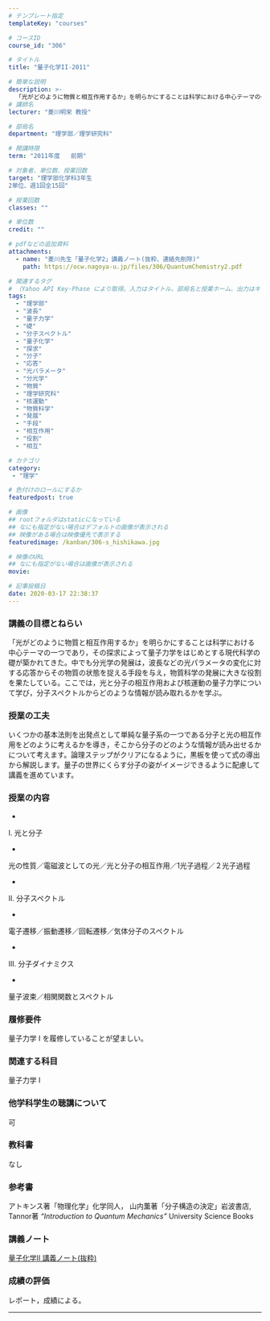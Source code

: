 ```yaml
---
# テンプレート指定
templateKey: "courses"

# コースID
course_id: "306"

# タイトル
title: "量子化学II-2011"

# 簡単な説明
description: >-
  「光がどのように物質と相互作用するか」を明らかにすることは科学における中心テーマの一つであり，その探求によって量子力学をはじめとする現代科学の礎が築かれてきた。中でも分光学の発展は，波長などの光パラメータの変化に対する応答からその物質の状態を捉える手段を与え，物質科学の発展に大きな役割を果たしている。ここでは，光と分子の相互作用および核運動の量子力学について学び，分子スペクトルからどのような情報が ....
# 講師名
lecturer: "菱川明栄 教授"

# 部局名
department: "理学部／理学研究科"

# 開講時限
term: "2011年度	前期"

# 対象者、単位数、授業回数
target: "理学部化学科3年生
2単位、週1回全15回"

# 授業回数
classes: ""

# 単位数
credit: ""

# pdfなどの追加資料
attachments:
  - name: "菱川先生「量子化学2」講義ノート(抜粋、連絡先削除)" 
    path: https://ocw.nagoya-u.jp/files/306/QuantumChemistry2.pdf

# 関連するタグ
# （Yahoo API Key-Phase により取得。入力はタイトル、部局名と授業ホーム、出力はキーフレーズ（tags））
tags:
  - "理学部"
  - "波長"
  - "量子力学"
  - "礎"
  - "分子スペクトル"
  - "量子化学"
  - "探求"
  - "分子"
  - "応答"
  - "光パラメータ"
  - "分光学"
  - "物質"
  - "理学研究科"
  - "核運動"
  - "物質科学"
  - "発展"
  - "手段"
  - "相互作用"
  - "役割"
  - "相互"

# カテゴリ
category:
 - "理学"

# 色付けのロールにするか
featuredpost: true

# 画像
## rootフォルダはstaticになっている
## なにも指定がない場合はデフォルトの画像が表示される
## 映像がある場合は映像優先で表示する
featuredimage: /kanban/306-s_hishikawa.jpg

# 映像のURL
## なにも指定がない場合は画像が表示される
movie: 

# 記事投稿日
date: 2020-03-17 22:38:37
---
```


### 講義の目標とねらい

「光がどのように物質と相互作用するか」を明らかにすることは科学における中心テーマの一つであり，その探求によって量子力学をはじめとする現代科学の礎が築かれてきた。中でも分光学の発展は，波長などの光パラメータの変化に対する応答からその物質の状態を捉える手段を与え，物質科学の発展に大きな役割を果たしている。ここでは，光と分子の相互作用および核運動の量子力学について学び，分子スペクトルからどのような情報が読み取れるかを学ぶ。


### 授業の工夫

いくつかの基本法則を出発点として単純な量子系の一つである分子と光の相互作用をどのように考えるかを導き，そこから分子のどのような情報が読み出せるかについて考えます。論理ステップがクリアになるように，黒板を使って式の導出から解説します。量子の世界にくらす分子の姿がイメージできるように配慮して講義を進めています。





### 授業の内容


-
I. 光と分子


-
光の性質／電磁波としての光／光と分子の相互作用／1光子過程／２光子過程


-
II. 分子スペクトル


-
電子遷移／振動遷移／回転遷移／気体分子のスペクトル


-
III. 分子ダイナミクス


-
量子波束／相関関数とスペクトル



### 履修要件

量子力学 I を履修していることが望ましい。

### 関連する科目

量子力学 I

### 他学科学生の聴講について

可

### 教科書

なし

### 参考書

アトキンス著「物理化学」化学同人，
山内薫著「分子構造の決定」岩波書店,
Tannor著 <cite>“Introduction to Quantum Mechanics”</cite> University Science Books





### 講義ノート

[量子化学II 講義ノート(抜粋)](https://ocw.nagoya-u.jp/files/306/QuantumChemistry2.pdf) 




### 成績の評価

レポート，成績による。



-----